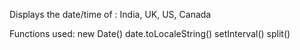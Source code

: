 Displays the date/time of :
India, UK, US, Canada

Functions used:
new Date()
date.toLocaleString()
setInterval()
split()
